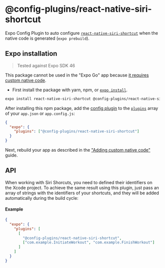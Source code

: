 # @config-plugins/react-native-siri-shortcut

Expo Config Plugin to auto configure [`react-native-siri-shortcut`](https://www.npmjs.com/package/react-native-siri-shortcut) when the native code is generated (`expo prebuild`).

## Expo installation

> Tested against Expo SDK 46

This package cannot be used in the "Expo Go" app because [it requires custom native code](https://docs.expo.io/workflow/customizing/).

- First install the package with yarn, npm, or [`expo install`](https://docs.expo.io/workflow/expo-cli/#expo-install).

```sh
expo install react-native-siri-shortcut @config-plugins/react-native-siri-shortcut
```

After installing this npm package, add the [config plugin](https://docs.expo.io/guides/config-plugins/) to the [`plugins`](https://docs.expo.io/versions/latest/config/app/#plugins) array of your `app.json` or `app.config.js`:

```json
{
  "expo": {
    "plugins": ["@config-plugins/react-native-siri-shortcut"]
  }
}
```

Next, rebuild your app as described in the ["Adding custom native code"](https://docs.expo.io/workflow/customizing/) guide.

## API

When working with Siri Shorcuts, you need to defined their identifiers on the Xcode project. To achieve the same result using this plugin, just pass an array of strings with the identifiers of your shortcuts, and they will be added automatically during the build cycle:

#### Example

```json
{
  "expo": {
    "plugins": [
      [
        "@config-plugins/react-native-siri-shortcut",
        ["com.example.InitiateWorkout", "com.example.FinishWorkout"]
      ]
    ]
  }
}
```
